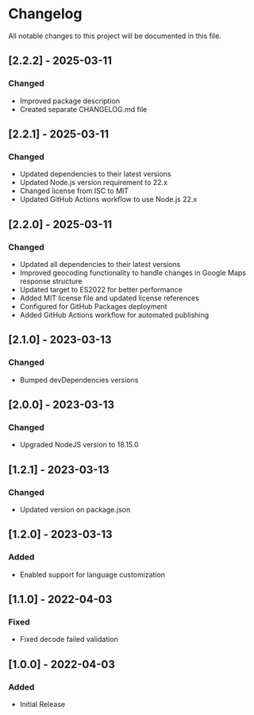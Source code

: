 # Changelog

All notable changes to this project will be documented in this file.

## [2.2.2] - 2025-03-11

### Changed
- Improved package description
- Created separate CHANGELOG.md file

## [2.2.1] - 2025-03-11

### Changed
- Updated dependencies to their latest versions
- Updated Node.js version requirement to 22.x
- Changed license from ISC to MIT
- Updated GitHub Actions workflow to use Node.js 22.x

## [2.2.0] - 2025-03-11

### Changed
- Updated all dependencies to their latest versions
- Improved geocoding functionality to handle changes in Google Maps response structure
- Updated target to ES2022 for better performance
- Added MIT license file and updated license references
- Configured for GitHub Packages deployment
- Added GitHub Actions workflow for automated publishing

## [2.1.0] - 2023-03-13

### Changed
- Bumped devDependencies versions

## [2.0.0] - 2023-03-13

### Changed
- Upgraded NodeJS version to 18.15.0

## [1.2.1] - 2023-03-13

### Changed
- Updated version on package.json

## [1.2.0] - 2023-03-13

### Added
- Enabled support for language customization

## [1.1.0] - 2022-04-03

### Fixed
- Fixed decode failed validation

## [1.0.0] - 2022-04-03

### Added
- Initial Release 
